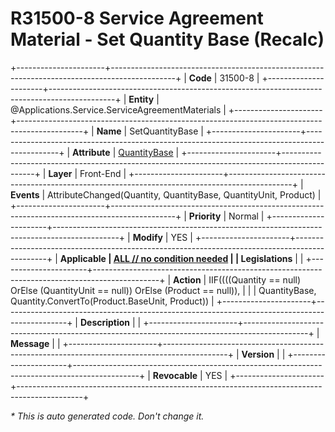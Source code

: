 ﻿---
erp.type: front-end-business-rule
erp.entity: Applications.Service.ServiceAgreementMaterials
---

# R31500-8 Service Agreement Material - Set Quantity Base (Recalc)
+----------------------+----------------------------------------------------------------------------------------------+
| **Code**             | 31500-8                                                                                      |
+----------------------+----------------------------------------------------------------------------------------------+
| **Entity**           | @Applications.Service.ServiceAgreementMaterials                                              |
+----------------------+----------------------------------------------------------------------------------------------+
| **Name**             | SetQuantityBase                                                                              |
+----------------------+----------------------------------------------------------------------------------------------+
| **Attribute**        | [QuantityBase](../entities/Applications.Service.ServiceAgreementMaterials.md#quantitybase)   |
+----------------------+----------------------------------------------------------------------------------------------+
| **Layer**            | Front-End                                                                                    |
+----------------------+----------------------------------------------------------------------------------------------+
| **Events**           | AttributeChanged(Quantity, QuantityBase, QuantityUnit, Product)                              |
+----------------------+----------------------------------------------------------------------------------------------+
| **Priority**         | Normal                                                                                       |
+----------------------+----------------------------------------------------------------------------------------------+
| **Modify**           | YES                                                                                          |
+----------------------+----------------------------------------------------------------------------------------------+
| **Applicable         | [ALL // no condition needed](xref:applicable-legislations)                                   |
| Legislations**       |                                                                                              |
+----------------------+----------------------------------------------------------------------------------------------+
| **Action**           | IIF((((Quantity == null) OrElse (QuantityUnit == null)) OrElse (Product == null)),           |
|                      | QuantityBase, Quantity.ConvertTo(Product.BaseUnit, Product))                                 |
+----------------------+----------------------------------------------------------------------------------------------+
| **Description**      |                                                                                              |
+----------------------+----------------------------------------------------------------------------------------------+
| **Message**          |                                                                                              |
+----------------------+----------------------------------------------------------------------------------------------+
| **Version**          |                                                                                              |
+----------------------+----------------------------------------------------------------------------------------------+
| **Revocable**        | YES                                                                                          |
+----------------------+----------------------------------------------------------------------------------------------+

*\* This is auto generated code. Don't change it.*
